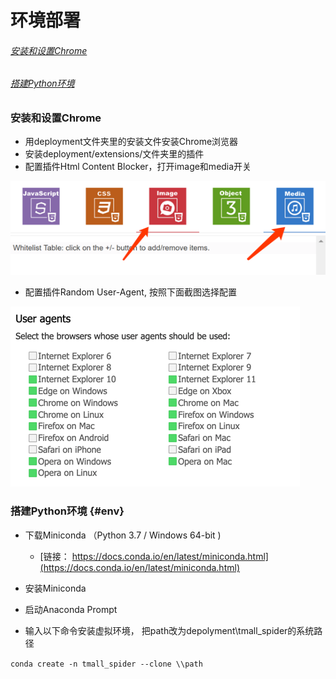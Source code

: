 # 环境部署

###### [安装和设置Chrome](#安装和设置chrome)

###### [搭建Python环境](#搭建python环境)



### 安装和设置Chrome

* 用deployment文件夹里的安装文件安装Chrome浏览器
* 安装deployment/extensions/文件夹里的插件
* 配置插件Html Content Blocker，打开image和media开关

![](/assets/content_blocker.png)

* 配置插件Random User-Agent, 按照下面截图选择配置

![](/assets/ua.png)

#### 

### 搭建Python环境 {#env}

* 下载Miniconda  （Python 3.7 / Windows 64-bit \)

  * [链接： https://docs.conda.io/en/latest/miniconda.html](https://docs.conda.io/en/latest/miniconda.html)

* 安装Miniconda

* 启动Anaconda Prompt

* 输入以下命令安装虚拟环境， 把path改为depolyment\tmall\_spider的系统路径

`conda create -n tmall_spider --clone \\path`

